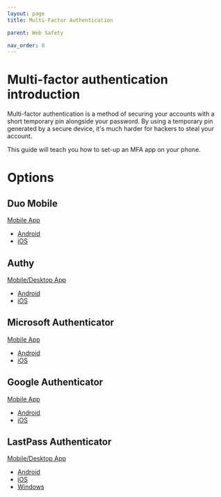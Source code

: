 ```yaml
---
layout: page
title: Multi-Factor Authentication

parent: Web Safety

nav_order: 0
---
```


# Multi-factor authentication introduction
Multi-factor authentication is a method of securing your accounts with a short temporary pin alongside your password. By using a temporary pin generated by a secure device, it's much harder for hackers to steal your account.

This guide will teach you how to set-up an MFA app on your phone.

# Options
## Duo Mobile
[Mobile App](https://duo.com/product/multi-factor-authentication-mfa/duo-mobile-app)
 - [Android](https://play.google.com/store/apps/details?id=com.duosecurity.duomobile)
 - [iOS](https://apps.apple.com/us/app/duo-mobile/id422663827)

## Authy
[Mobile/Desktop App](https://authy.com/download/)
 - [Android](https://play.google.com/store/apps/details?id=com.authy.authy)
 - [iOS](https://apps.apple.com/us/app/authy/id494168017)

## Microsoft Authenticator
[Mobile App](https://www.microsoft.com/en-us/security/mobile-authenticator-app)
 - [Android](https://play.google.com/store/apps/details?id=com.azure.authenticator)
 - [iOS](https://apps.apple.com/us/app/microsoft-authenticator/id983156458)

## Google Authenticator
[Mobile App](https://support.google.com/accounts/answer/1066447)
 - [Android](https://play.google.com/store/apps/details?id=com.google.android.apps.authenticator2)
 - [iOS](https://apps.apple.com/us/app/google-authenticator/id388497605)

## LastPass Authenticator
[Mobile/Desktop App](https://lastpass.com/auth/)
 - [Android](https://play.google.com/store/apps/details?id=com.lastpass.authenticator)
 - [iOS](https://apps.apple.com/us/app/lastpass-authenticator/id1079110004)
 - [Windows](https://www.microsoft.com/en-us/p/lastpass-authenticator/9nblggh5l9d7)
